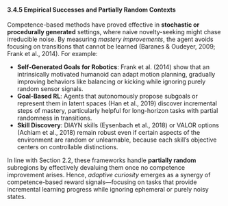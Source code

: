 #### 3.4.5 Empirical Successes and Partially Random Contexts

Competence-based methods have proved effective in **stochastic or procedurally generated** settings, where naive novelty-seeking might chase irreducible noise. By measuring *mastery improvements*, the agent avoids focusing on transitions that cannot be learned (Baranes & Oudeyer, 2009; Frank et al., 2014). For example:

- **Self-Generated Goals for Robotics**: Frank et al. (2014) show that an intrinsically motivated humanoid can adapt motion planning, gradually improving behaviors like balancing or kicking while ignoring purely random sensor signals.
- **Goal-Based RL**: Agents that autonomously propose subgoals or represent them in latent spaces (Han et al., 2019) discover incremental steps of mastery, particularly helpful for long-horizon tasks with partial randomness in transitions.
- **Skill Discovery**: DIAYN skills (Eysenbach et al., 2018) or VALOR options (Achiam et al., 2018) remain robust even if certain aspects of the environment are random or unlearnable, because each skill’s objective centers on controllable distinctions.

In line with Section 2.2, these frameworks handle **partially random** subregions by effectively devaluing them once no competence improvement arises. Hence, *adaptive curiosity* emerges as a synergy of competence-based reward signals—focusing on tasks that provide incremental learning progress while ignoring ephemeral or purely noisy states.
